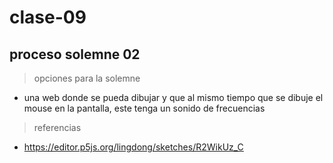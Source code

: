 # clase-09
## proceso solemne 02
> opciones para la solemne
* una web donde se pueda dibujar y que al mismo tiempo que se dibuje el mouse en la pantalla, este tenga un sonido de frecuencias
> referencias
* https://editor.p5js.org/lingdong/sketches/R2WikUz_C
